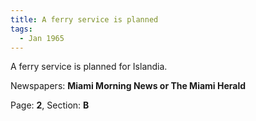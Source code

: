 ```yaml
---  
title: A ferry service is planned  
tags:  
  - Jan 1965  
---  
```

  
A ferry service is planned for Islandia.  
  
Newspapers: **Miami Morning News or The Miami Herald**  
  
Page: **2**, Section: **B** 
